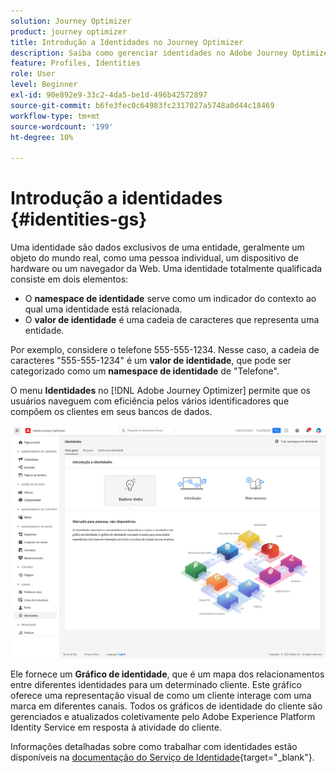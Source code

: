```yaml
---
solution: Journey Optimizer
product: journey optimizer
title: Introdução a Identidades no Journey Optimizer
description: Saiba como gerenciar identidades no Adobe Journey Optimizer
feature: Profiles, Identities
role: User
level: Beginner
exl-id: 90e892e9-33c2-4da5-be1d-496b42572897
source-git-commit: b6fe3fec0c64983fc2317027a5748a0d44c18469
workflow-type: tm+mt
source-wordcount: '199'
ht-degree: 10%

---
```


# Introdução a identidades {#identities-gs}

Uma identidade são dados exclusivos de uma entidade, geralmente um objeto do mundo real, como uma pessoa individual, um dispositivo de hardware ou um navegador da Web. Uma identidade totalmente qualificada consiste em dois elementos:

* O **namespace de identidade** serve como um indicador do contexto ao qual uma identidade está relacionada.
* O **valor de identidade** é uma cadeia de caracteres que representa uma entidade.

Por exemplo, considere o telefone 555-555-1234. Nesse caso, a cadeia de caracteres &quot;555-555-1234&quot; é um **valor de identidade**, que pode ser categorizado como um **namespace de identidade** de &quot;Telefone&quot;.

O menu **Identidades** no [!DNL Adobe Journey Optimizer] permite que os usuários naveguem com eficiência pelos vários identificadores que compõem os clientes em seus bancos de dados.

![](assets/identities-home.png)

Ele fornece um **Gráfico de identidade**, que é um mapa dos relacionamentos entre diferentes identidades para um determinado cliente. Este gráfico oferece uma representação visual de como um cliente interage com uma marca em diferentes canais. Todos os gráficos de identidade do cliente são gerenciados e atualizados coletivamente pelo Adobe Experience Platform Identity Service em resposta à atividade do cliente.

Informações detalhadas sobre como trabalhar com identidades estão disponíveis na [documentação do Serviço de Identidade](https://experienceleague.adobe.com/docs/experience-platform/identity/home.html?lang=pt-BR){target="_blank"}.